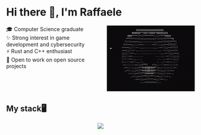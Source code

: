 # Hi there 👋, I'm Raffaele
<div style="display: flex; gap: 20px;flex-direction: row;">
  <div>
    🎓 Computer Science graduate </br>
    ✨ Strong interest in game development and cybersecurity </br>
    ⚡ Rust and C++ enthusiast </br>
    🚀 Open to work on open source projects </br>
  </div>

  <div>
    <img src="assets/spinning-donut.gif">
  </div>
</div>

## My stack🖥
<div align="center">
  <img src="https://skillicons.dev/icons?i=c,cmake,cpp,qt,rust,bevy,python,java,js,php,html,css,react,vite,tailwind,docker,git,latex,mysql,postgres,sqlite,vscode&perline=11" />
</div>
